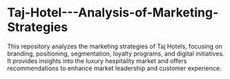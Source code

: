 # Taj-Hotel---Analysis-of-Marketing-Strategies
This repository analyzes the marketing strategies of Taj Hotels, focusing on branding, positioning, segmentation, loyalty programs, and digital initiatives. It provides insights into the luxury hospitality market and offers recommendations to enhance market leadership and customer experience.
